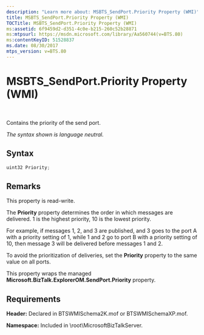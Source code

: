 ```yaml
---
description: "Learn more about: MSBTS_SendPort.Priority Property (WMI)"
title: MSBTS_SendPort.Priority Property (WMI)
TOCTitle: MSBTS_SendPort.Priority Property (WMI)
ms:assetid: 6f9459d2-d351-4c0e-b215-260c52b28871
ms:mtpsurl: https://msdn.microsoft.com/library/Aa560744(v=BTS.80)
ms:contentKeyID: 51528837
ms.date: 08/30/2017
mtps_version: v=BTS.80
---
```


# MSBTS\_SendPort.Priority Property (WMI)

 

Contains the priority of the send port.

*The syntax shown is language neutral.*

## Syntax

```C#
uint32 Priority;  
```

## Remarks

This property is read-write.

The **Priority** property determines the order in which messages are delivered. 1 is the highest priority, 10 is the lowest priority.

For example, if messages 1, 2, and 3 are published, and 3 goes to the port A with a priority setting of 1, while 1 and 2 go to port B with a priority setting of 10, then message 3 will be delivered before messages 1 and 2.

To avoid the prioritization of deliveries, set the **Priority** property to the same value on all ports.

This property wraps the managed **Microsoft.BizTalk.ExplorerOM.SendPort.Priority** property.

## Requirements

**Header:** Declared in BTSWMISchema2K.mof or BTSWMISchemaXP.mof.

**Namespace:** Included in \\root\\MicrosoftBizTalkServer.

